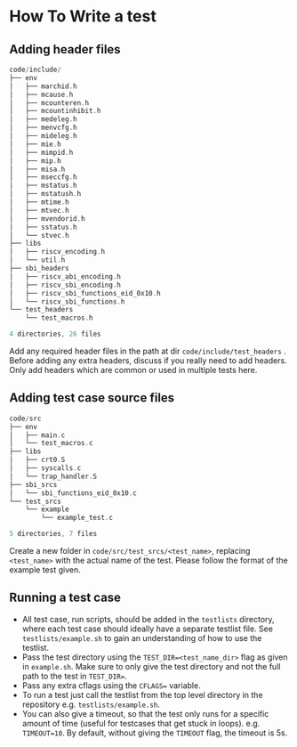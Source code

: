 # How To Write a test

## Adding header files

```c
code/include/
├── env
│   ├── marchid.h
│   ├── mcause.h
│   ├── mcounteren.h
│   ├── mcountinhibit.h
│   ├── medeleg.h
│   ├── menvcfg.h
│   ├── mideleg.h
│   ├── mie.h
│   ├── mimpid.h
│   ├── mip.h
│   ├── misa.h
│   ├── mseccfg.h
│   ├── mstatus.h
│   ├── mstatush.h
│   ├── mtime.h
│   ├── mtvec.h
│   ├── mvendorid.h
│   ├── sstatus.h
│   └── stvec.h
├── libs
│   ├── riscv_encoding.h
│   └── util.h
├── sbi_headers
│   ├── riscv_abi_encoding.h
│   ├── riscv_sbi_encoding.h
│   ├── riscv_sbi_functions_eid_0x10.h
│   └── riscv_sbi_functions.h
└── test_headers
    └── test_macros.h

4 directories, 26 files
```

Add any required header files in the path at dir `code/include/test_headers` . Before adding any extra headers, discuss if you really need to add headers. Only add headers which are common or used in multiple tests here.

## Adding test case source files

```c
code/src
├── env
│   ├── main.c
│   └── test_macros.c
├── libs
│   ├── crt0.S
│   ├── syscalls.c
│   └── trap_handler.S
├── sbi_srcs
│   └── sbi_functions_eid_0x10.c
└── test_srcs
    └── example
        └── example_test.c

5 directories, 7 files
```

Create a new folder in `code/src/test_srcs/<test_name>`, replacing `<test_name>` with the actual name of the test. Please follow the format of the example test given.

## Running a test case

- All test case, run scripts, should be added in the `testlists` directory, where each test case should ideally have a separate testlist file. See `testlists/example.sh` to gain an understanding of how to use the testlist.
- Pass the test directory using the `TEST_DIR=<test_name_dir>` flag as given in `example.sh`. Make sure to only give the test directory and not the full path to the test in `TEST_DIR=`.
- Pass any extra cflags using the `CFLAGS=` variable.
- To run a test just call the testlist from the top level directory in the repository e.g. `testlists/example.sh`.
- You can also give a timeout, so that the test only runs for a specific amount of time (useful for testcases that get stuck in loops). e.g. `TIMEOUT=10`. By default, without giving the `TIMEOUT` flag, the timeout is 5s.
